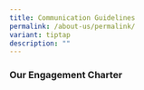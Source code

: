 ```yaml
---
title: Communication Guidelines
permalink: /about-us/permalink/
variant: tiptap
description: ""
---
```

<h3><strong>              Our Engagement Charter</strong></h3>
<p></p>